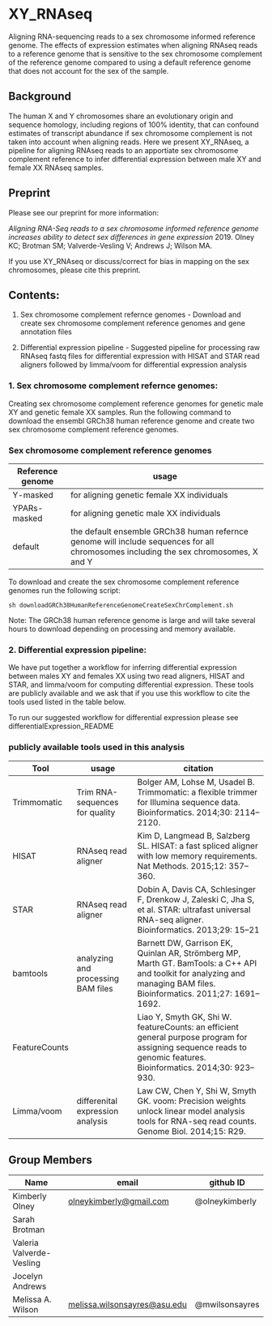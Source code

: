 # XY_RNAseq
Aligning RNA-sequencing reads to a sex chromosome informed reference genome. 
The effects of expression estimates when aligning RNAseq reads to a reference genome that is sensitive to the sex chromosome complement of the reference genome compared to using a default reference genome that does not account for the sex of the sample.

## Background
The human X and Y chromosomes share an evolutionary origin and sequence homology, including regions of 100% identity, that can confound estimates of transcript abundance if sex chromosome complement is not taken into account when aligning reads. Here we present XY_RNAseq, a pipeline for aligning RNAseq reads to an apportiate sex chromosome complement reference to infer differential expression between male XY and female XX RNAseq samples. 

## Preprint

Please see our preprint for more information:

*Aligning RNA-Seq reads to a sex chromosome informed reference genome increases ability to detect sex differences in gene expression* 2019. Olney KC; Brotman SM; Valverde-Vesling V; Andrews J; Wilson MA. 

If you use XY_RNAseq or discuss/correct for bias in mapping on the sex chromosomes, please cite this preprint.

## Contents:
1. Sex chromosome complement refernce genomes - Download and create sex chromosome complement reference genomes and gene annotation files

2. Differential expression pipeline - Suggested pipeline for processing raw RNAseq fastq files for differential expression with HISAT and STAR read aligners followed by limma/voom for differential expression analysis

### 1. Sex chromosome complement refernce genomes:
Creating sex chromosome complement reference genomes for genetic male XY and genetic female XX samples. 
Run the following command to download the ensembl GRCh38 human reference genome and create two sex chromosome complement reference genomes. 

### Sex chromosome complement reference genomes 
Reference genome | usage
--- | --- 
Y-masked | for aligning genetic female XX individuals 
YPARs-masked | for aligning genetic male XX individuals 
default | the default ensemble GRCh38 human refernce genome will include sequences for all chromosomes including the sex chromosomes, X and Y 

To download and create the sex chromosome complement reference genomes run the following script:

`sh downloadGRCh38HumanReferenceGenomeCreateSexChrComplement.sh`

Note: The GRCh38 human reference genome is large and will take several hours to download depending on processing and memory available. 


### 2. Differential expression pipeline:
We have put together a workflow for inferring differential expression between males XY and females XX using two read aligners, HISAT and STAR, and limma/voom for computing differential expression. These tools are publicly available and we ask that if you use this workflow to cite the tools used listed in the table below. 

To run our suggested workflow for differential expression please see differentialExpression_README

### publicly available tools used in this analysis
Tool | usage | citation
--- | --- |  ---
Trimmomatic | Trim RNA-sequences for quality | Bolger AM, Lohse M, Usadel B. Trimmomatic: a flexible trimmer for Illumina sequence data. Bioinformatics. 2014;30: 2114–2120.
HISAT | RNAseq read aligner | Kim D, Langmead B, Salzberg SL. HISAT: a fast spliced aligner with low memory requirements. Nat Methods. 2015;12: 357–360.
STAR | RNAseq read aligner | Dobin A, Davis CA, Schlesinger F, Drenkow J, Zaleski C, Jha S, et al. STAR: ultrafast universal RNA-seq aligner. Bioinformatics. 2013;29: 15–21
bamtools | analyzing and processing BAM files | Barnett DW, Garrison EK, Quinlan AR, Strömberg MP, Marth GT. BamTools: a C++ API and toolkit for analyzing and managing BAM files. Bioinformatics. 2011;27: 1691–1692.
FeatureCounts | | Liao Y, Smyth GK, Shi W. featureCounts: an efficient general purpose program for assigning sequence reads to genomic features. Bioinformatics. 2014;30: 923–930.
Limma/voom | differenital expression analysis | Law CW, Chen Y, Shi W, Smyth GK. voom: Precision weights unlock linear model analysis tools for RNA-seq read counts. Genome Biol. 2014;15: R29.



## Group Members
Name | email | github ID
--- | --- |  ---
Kimberly Olney | olneykimberly@gmail.com | @olneykimberly
Sarah Brotman |
Valeria Valverde-Vesling |
Jocelyn Andrews |
Melissa A. Wilson | melissa.wilsonsayres@asu.edu | @mwilsonsayres


